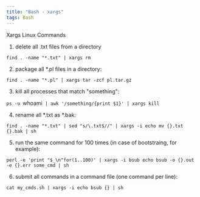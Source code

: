 ```yaml
---
title: "Bash - xargs"
tags: Bash
---
```



Xargs Linux Commands


1. delete all .txt files from a directory

`find . -name "*.txt" | xargs rm`

2. package all *.pl files in a directory:

`find . -name "*.pl" | xargs tar -zcf pl.tar.gz`

3. kill all processes that match "something":

`ps -u `whoami` | awk '/something/{print $1}' | xargs kill`

4. rename all *.txt as *.bak:

`find . -name "*.txt" | sed "s/\.txt$//" | xargs -i echo mv {}.txt {}.bak | sh`

5. run the same command for 100 times (in case of bootstraing, for example):

`perl -e 'print "$_\n"for(1..100)' | xargs -i bsub echo bsub -o {}.out -e {}.err some_cmd | sh`

6. submit all commands in a command file (one command per line):

`cat my_cmds.sh | xargs -i echo bsub {} | sh`

